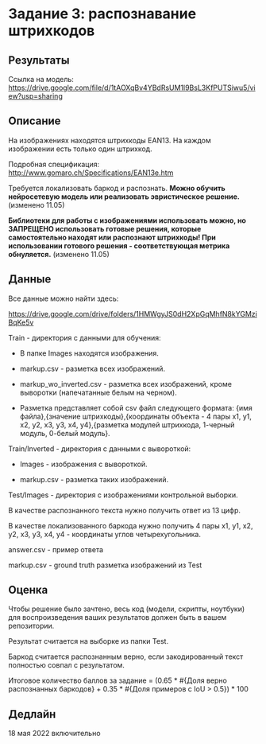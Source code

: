# Задание 3: распознавание штрихкодов

## Результаты
Ссылка на модель: https://drive.google.com/file/d/1tAOXqBv4YBdRsUM1l9BsL3KfPUTSiwu5/view?usp=sharing

## Описание
На изображениях находятся штрихкоды EAN13. На каждом изображении есть только один штрихкод.

Подробная спецификация: http://www.gomaro.ch/Specifications/EAN13e.htm

Требуется локализовать баркод и распознать.
**Можно обучить нейросетевую модель или реализовать эвристическое решение.**  (изменено 11.05)

**Библиотеки для работы с изображениями использовать можно, но ЗАПРЕЩЕНО использовать готовые решения, которые самостоятельно находят или распознают штрихкоды! 
При использовании готового решения - соответствующая метрика обнуляется.** (изменено 11.05)

## Данные
Все данные можно найти здесь:

https://drive.google.com/drive/folders/1HMWgyJS0dH2XpGqMhfN8kYGMziBqKe5v

Train - директория с данными для обучения:

- В папке Images находятся изображения.

- markup.csv - разметка всех изображений.

- markup_wo_inverted.csv - разметка всех изображений, кроме выворотки (напечатанные белым на черном).

- Разметка представляет собой csv файл следующего формата:
{имя файла},{значение штрихкоды},{координаты объекта - 4 пары x1, y1, x2, y2, x3, y3, x4, y4},{разметка модулей штрихкода, 1-черный модуль, 0-белый модуль}.


Train/Inverted - директория с данными с вывороткой:

- Images - изображения с вывороткой.

- markup.csv - разметка таких изображений.


Test/Images - директория с изображениями контрольной выборки.

В качестве распознанного текста нужно получить ответ из 13 цифр.

В качестве локализованного баркода нужно получить 4 пары x1, y1, x2, y2, x3, y3, x4, y4 - координаты углов четырехугольника. 


answer.csv - пример ответа

markup.csv - ground truth разметка изображений из Test


## Оценка
Чтобы решение было зачтено, весь код (модели, скрипты, ноутбуки) для воспроизведения ваших результатов должен быть в вашем репозитории.

Результат считается на выборке из папки Test.


Баркод считается распознанным верно, если закодированный текст полностью совпал с результатом.

Итоговое количество баллов за задание = (0.65 * #{Доля верно распознанных баркодов} + 0.35 * #{Доля примеров с IoU > 0.5}) * 100


## Дедлайн
18 мая 2022 включительно
